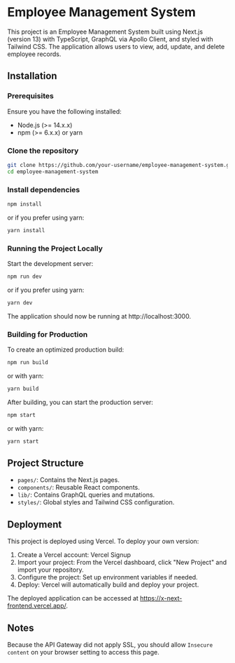 # Employee Management System

This project is an Employee Management System built using Next.js (version 13) with TypeScript, GraphQL via Apollo Client, and styled with Tailwind CSS. The application allows users to view, add, update, and delete employee records.

## Installation

### Prerequisites

Ensure you have the following installed:

- Node.js (>= 14.x.x)
- npm (>= 6.x.x) or yarn

### Clone the repository

```bash
git clone https://github.com/your-username/employee-management-system.git
cd employee-management-system
```

### Install dependencies

```bash
npm install
```

or if you prefer using yarn:

```bash
yarn install
```

### Running the Project Locally

Start the development server:

```bash
npm run dev
```

or if you prefer using yarn:

```bash
yarn dev
```

The application should now be running at http://localhost:3000.

### Building for Production

To create an optimized production build:

```bash
npm run build
```

or with yarn:

```bash
yarn build
```

After building, you can start the production server:

```bash
npm start
```

or with yarn:

```bash
yarn start
```

## Project Structure

- `pages/`: Contains the Next.js pages.
- `components/`: Reusable React components.
- `lib/`: Contains GraphQL queries and mutations.
- `styles/`: Global styles and Tailwind CSS configuration.

## Deployment

This project is deployed using Vercel. To deploy your own version:

1. Create a Vercel account: Vercel Signup
2. Import your project: From the Vercel dashboard, click "New Project" and import your repository.
3. Configure the project: Set up environment variables if needed.
4. Deploy: Vercel will automatically build and deploy your project.

The deployed application can be accessed at https://x-next-frontend.vercel.app/.

## Notes

Because the API Gateway did not apply SSL, you should allow `Insecure content` on your browser setting to access this page.

